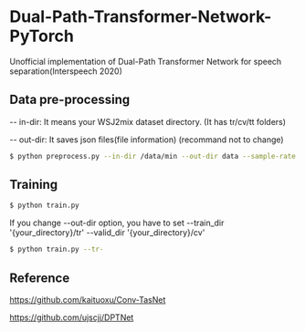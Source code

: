 # Dual-Path-Transformer-Network-PyTorch
Unofficial implementation of Dual-Path Transformer Network for speech separation(Interspeech 2020)

## Data pre-processing

-- in-dir: It means your WSJ2mix dataset directory. (It has tr/cv/tt folders)

-- out-dir: It saves json files(file information) (recommand not to change)

```bash
$ python preprocess.py --in-dir /data/min --out-dir data --sample-rate 8000
```

## Training

```bash
$ python train.py
```

If you change --out-dir option, you have to set --train_dir '{your_directory}/tr' --valid_dir '{your_directory}/cv' 

```bash
$ python train.py --tr-
```

## Reference

https://github.com/kaituoxu/Conv-TasNet

https://github.com/ujscjj/DPTNet
